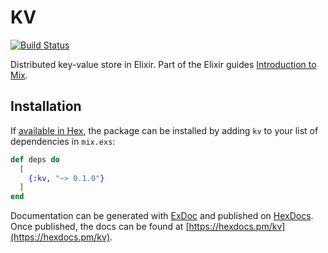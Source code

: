 # KV

[![Build Status](https://travis-ci.org/iagodahlem/kv.svg?branch=master)](https://travis-ci.org/iagodahlem/kv)

Distributed key-value store in Elixir. Part of the Elixir guides [Introduction to Mix](https://elixir-lang.org/getting-started/mix-otp/introduction-to-mix.html).

## Installation

If [available in Hex](https://hex.pm/docs/publish), the package can be installed
by adding `kv` to your list of dependencies in `mix.exs`:

```elixir
def deps do
  [
    {:kv, "~> 0.1.0"}
  ]
end
```

Documentation can be generated with [ExDoc](https://github.com/elixir-lang/ex_doc)
and published on [HexDocs](https://hexdocs.pm). Once published, the docs can
be found at [https://hexdocs.pm/kv](https://hexdocs.pm/kv).
